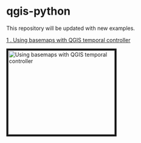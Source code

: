 # qgis-python

This repository will be updated with new examples.

<a href="https://github.com/Mariosmsk/qgis-python/blob/master/temporal_controller_basemaps.py"> 1 . Using basemaps with QGIS temporal controller <p>
<a href="http://www.youtube.com/watch?feature=player_embedded&v=5Y_K0Hv3Nso
" target="_blank"><img src="http://img.youtube.com/vi/5Y_K0Hv3Nso/0.jpg" 
alt="Using basemaps with QGIS temporal controller" width="280" height="220" border="5" /></a>
